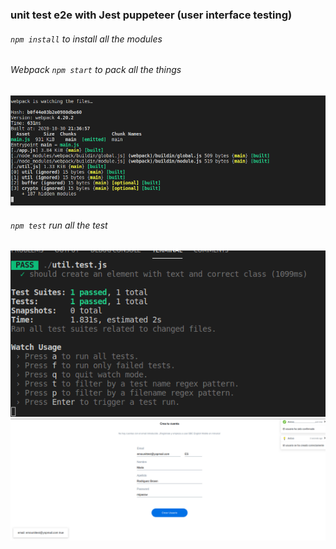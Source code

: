 ### unit test e2e with Jest puppeteer (user interface testing)
###### `npm install` to install all the modules
###### Webpack `npm start` to pack all the things
<img src="testing1.png" alt="testing1"/>

###### `npm test` run all the test
<img src="testing2.png" alt="testing2"/>
<img src="testing3.png" alt="testing3"/>

